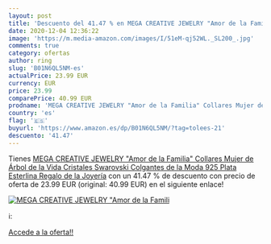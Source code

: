 ```yaml
---
layout: post
title: 'Descuento del 41.47 % en MEGA CREATIVE JEWELRY "Amor de la Famili'
date: 2020-12-04 12:36:22
image: 'https://m.media-amazon.com/images/I/51eM-qj52WL._SL200_.jpg'
comments: true
category: ofertas
author: ring
slug: 'B01N6QL5NM-es'
actualPrice: 23.99 EUR
currency: EUR
price: 23.99
comparePrice: 40.99 EUR
prodname: 'MEGA CREATIVE JEWELRY "Amor de la Familia" Collares Mujer de Árbol de la Vida Cristales Swarovski Colgantes de la Moda 925 Plata Esterlina  Regalo de la Joyería'
country: 'es'
flag: '🇪🇸'
buyurl: 'https://www.amazon.es/dp/B01N6QL5NM/?tag=tolees-21'
descuento: '41.47'
---
```


Tienes [MEGA CREATIVE JEWELRY "Amor de la Familia" Collares Mujer de Árbol de la Vida Cristales Swarovski Colgantes de la Moda 925 Plata Esterlina  Regalo de la Joyería](https://www.amazon.es/dp/B01N6QL5NM/?tag=tolees-21) con un 41.47 % de descuento con precio de oferta de 23.99 EUR (original: 40.99 EUR) en el siguiente enlace!

[![MEGA CREATIVE JEWELRY "Amor de la Famili](https://m.media-amazon.com/images/I/51eM-qj52WL._SL200_.jpg)](https://www.amazon.es/dp/B01N6QL5NM/?tag=tolees-21)

ℹ️:


[Accede a la oferta!!](https://www.amazon.es/dp/B01N6QL5NM/?tag=tolees-21)
